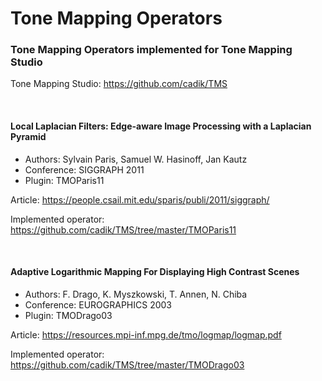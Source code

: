 # Tone Mapping Operators
### Tone Mapping Operators implemented for Tone Mapping Studio

Tone Mapping Studio: https://github.com/cadik/TMS

&nbsp;&nbsp;&nbsp;&nbsp;&nbsp;&nbsp;

#### Local Laplacian Filters: Edge-aware Image Processing with a Laplacian Pyramid
- Authors: Sylvain Paris, Samuel W. Hasinoff, Jan Kautz
- Conference: SIGGRAPH 2011
- Plugin: TMOParis11

Article: https://people.csail.mit.edu/sparis/publi/2011/siggraph/

Implemented operator: https://github.com/cadik/TMS/tree/master/TMOParis11

&nbsp;&nbsp;&nbsp;&nbsp;&nbsp;&nbsp;

#### Adaptive Logarithmic Mapping For Displaying High Contrast Scenes
- Authors: F. Drago, K. Myszkowski, T. Annen, N. Chiba
- Conference: EUROGRAPHICS 2003
- Plugin: TMODrago03

Article: https://resources.mpi-inf.mpg.de/tmo/logmap/logmap.pdf

Implemented operator: https://github.com/cadik/TMS/tree/master/TMODrago03


